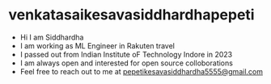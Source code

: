 # venkatasaikesavasiddhardhapepeti
* Hi I am Siddhardha
* I am working as ML Engineer in Rakuten travel
* I passed out from Indian Institute oF Technology Indore in 2023
* I am always open and interested for open source colloborations
* Feel free to reach out to me at pepetikesavasiddhardha5555@gmail.com
